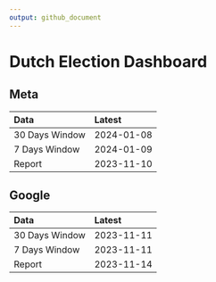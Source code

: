 ```yaml
---
output: github_document
---
```


# Dutch Election Dashboard



## Meta


|Data           |Latest     |
|:--------------|:----------|
|30 Days Window |2024-01-08 |
|7 Days Window  |2024-01-09 |
|Report         |2023-11-10 |

## Google


|Data           |Latest     |
|:--------------|:----------|
|30 Days Window |2023-11-11 |
|7 Days Window  |2023-11-11 |
|Report         |2023-11-14 |
